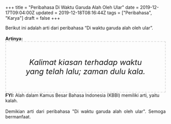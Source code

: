 +++
title = "Peribahasa Di Waktu Garuda Alah Oleh Ular"
date = 2019-12-17T09:04:00Z
updated = 2019-12-18T08:16:44Z
tags = ["Peribahasa", "Karya"]
draft = false
+++

<div dir="ltr" style="text-align: left;" trbidi="on"><div style="text-align: justify;">Berikut ini adalah arti dari peribahasa “Di waktu garuda alah oleh ular”.</div><br /><div style="text-align: justify;"><b>Artinya:</b></div><div style="border: 2px dashed #ddd; font-size: 24px; height: auto; margin: 0 auto; padding: 50px; text-align: center; width: auto;"><i>Kalimat kiasan terhadap waktu yang telah lalu; zaman dulu kala.</i></div><b>FYI:</b> Alah dalam Kamus Besar Bahasa Indonesia (KBBI) memiliki arti, yaitu kalah.<br /><br /><div style="text-align: justify;">Demikian arti dari peribahasa "Di waktu garuda alah oleh ular". Semoga bermanfaat.</div></div>
